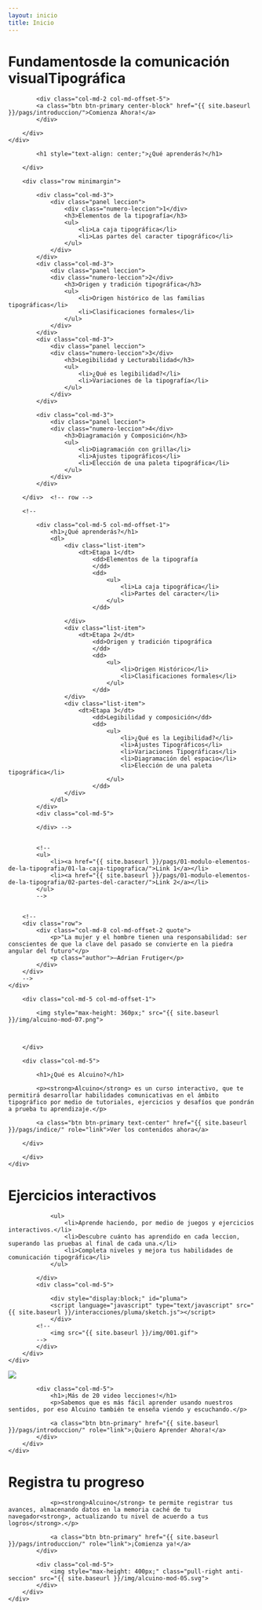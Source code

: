 ```yaml
---
layout: inicio
title: Inicio
---
```



<div class="jumbotron" id="jumboinicio">
	<div class="container">
		<div class="col-md-12">
<!--		<span class="jumbo-back">ALCUINO</span> -->
			<h1>Fundamentos<span class="merri">de la comunicación visual</span>Tipográfica</h1>

			<div class="col-md-2 col-md-offset-5">
			<a class="btn btn-primary center-block" href="{{ site.baseurl }}/pags/introduccion/">Comienza Ahora!</a>
			</div>

		</div>
	</div>
</div>
<div class="seccion dos" id="seccion-1">
	<div class="container">
		<div class="row">

			<h1 style="text-align: center;">¿Qué aprenderás?</h1>

		</div>

		<div class="row minimargin">

			<div class="col-md-3">
				<div class="panel leccion">
					<div class="numero-leccion">1</div>
					<h3>Elementos de la tipografía</h3>
					<ul>
						<li>La caja tipográfica</li>
						<li>Las partes del caracter tipográfico</li>
					</ul>
				</div>
			</div>
			<div class="col-md-3">
				<div class="panel leccion">
				<div class="numero-leccion">2</div>
					<h3>Origen y tradición tipográfica</h3>
					<ul>
						<li>Origen histórico de las familias tipográficas</li>
						<li>Clasificaciones formales</li>
					</ul>
				</div>
			</div>
			<div class="col-md-3">
				<div class="panel leccion">
				<div class="numero-leccion">3</div>
					<h3>Legibilidad y Lecturabilidad</h3>
					<ul>
						<li>¿Qué es legibilidad?</li>
						<li>Variaciones de la tipografía</li>
					</ul>
				</div>
			</div>

			<div class="col-md-3">
				<div class="panel leccion">
				<div class="numero-leccion">4</div>
					<h3>Diagramación y Composición</h3>
					<ul>
						<li>Diagramación con grilla</li>
						<li>Ajustes tipográficos</li>
						<li>Elección de una paleta tipográfica</li>
					</ul>
				</div>
			</div>

		</div>	<!-- row -->

		<!--

			<div class="col-md-5 col-md-offset-1">
				<h1>¿Qué aprenderás?</h1>
				<dl>
					<div class="list-item">
						<dt>Etapa 1</dt>
							<dd>Elementos de la tipografía
							</dd>
							<dd>
								<ul>
									<li>La caja tipográfica</li>
									<li>Partes del caracter</li>
								</ul>
							</dd>

					</div>
					<div class="list-item">
						<dt>Etapa 2</dt>
							<dd>Origen y tradición tipográfica
							</dd>
							<dd>
								<ul>
									<li>Origen Histórico</li>
									<li>Clasificaciones formales</li>
								</ul>
							</dd>
					</div>
					<div class="list-item">
						<dt>Etapa 3</dt>
							<dd>Legibilidad y composición</dd>
							<dd>
								<ul>
									<li>¿Qué es la Legibilidad?</li>
									<li>Ajustes Tipográficos</li>
									<li>Variaciones Tipográficas</li>
									<li>Diagramación del espacio</li>
									<li>Elección de una paleta tipográfica</li>
								</ul>
							</dd>
					</div>
				</dl>
			</div>
			<div class="col-md-5">
				
			</div> -->
			
			
			<!--
			<ul>
				<li><a href="{{ site.baseurl }}/pags/01-modulo-elementos-de-la-tipografia/01-la-caja-tipografica/">Link 1</a></li>
				<li><a href="{{ site.baseurl }}/pags/01-modulo-elementos-de-la-tipografia/02-partes-del-caracter/">Link 2</a></li>
			</ul>
			-->
				
		
		<!--
		<div class="row">
			<div class="col-md-8 col-md-offset-2 quote">
				<p>"La mujer y el hombre tienen una responsabilidad: ser conscientes de que la clave del pasado se convierte en la piedra angular del futuro"</p>
				<p class="author">–Adrian Frutiger</p>
			</div>
		</div>
		-->
	</div>
</div>

<div class="seccion uno" id="seccion-2">
	<div class="container">
		<div class="row">

		<div class="col-md-5 col-md-offset-1">

			<img style="max-height: 360px;" src="{{ site.baseurl }}/img/alcuino-mod-07.png">

			
			
		</div>

		<div class="col-md-5">

			<h1>¿Qué es Alcuino?</h1>

			<p><strong>Alcuino</strong> es un curso interactivo, que te permitirá desarrollar habilidades comunicativas en el ámbito tipográfico por medio de tutoriales, ejercicios y desafíos que pondrán a prueba tu aprendizaje.</p>

			<a class="btn btn-primary text-center" href="{{ site.baseurl }}/pags/indice/" role="link">Ver los contenidos ahora</a>
				
		</div>

		</div>
	</div>
</div>

<div class="seccion dos" id="seccion-3">
	<div class="container">
		<div class="row">
			<div class="col-md-5 col-md-offset-1">
				<h1>Ejercicios interactivos</h1>

				<ul>
					<li>Aprende haciendo, por medio de juegos y ejercicios interactivos.</li>
					<li>Descubre cuánto has aprendido en cada leccion, superando las pruebas al final de cada una.</li>
					<li>Completa niveles y mejora tus habilidades de comunicación tipográfica</li>
				</ul>
				
			</div>
			<div class="col-md-5">

				<div style="display:block;" id="pluma">
				<script language="javascript" type="text/javascript" src="{{ site.baseurl }}/interacciones/pluma/sketch.js"></script>
				</div>
			<!--
				<img src="{{ site.baseurl }}/img/001.gif">	
			-->
			</div>
		</div>
	</div>
</div>

<div class="seccion uno" id="seccion-4">
	<div class="container">
		<div class="row">
			<div class="col-md-5 col-md-offset-1">
				<img src="{{ site.baseurl }}/img/002.gif">
			</div>

			<div class="col-md-5">
				<h1>¡Más de 20 video lecciones!</h1>
				<p>Sabemos que es más fácil aprender usando nuestros sentidos, por eso Alcuino también te enseña viendo y escuchando.</p>

				<a class="btn btn-primary" href="{{ site.baseurl }}/pags/introduccion/" role="link">¡Quiero Aprender Ahora!</a>
			</div>
		</div>
	</div>
</div>

<div class="seccion dos" id="seccion-5">
	<div class="container">
		<div class="row">
			<div class="col-md-5 col-md-offset-1">
				<h1>Registra tu progreso</h1>

				<p><strong>Alcuino</strong> te permite registrar tus avances, almacenando datos en la memoria caché de tu navegador<strong>, actualizando tu nivel de acuerdo a tus logros</strong>.</p>

				<a class="btn btn-primary" href="{{ site.baseurl }}/pags/introduccion/" role="link">¡Comienza ya!</a>
			</div>

			<div class="col-md-5">
				<img style="max-height: 400px;" class="pull-right anti-seccion" src="{{ site.baseurl }}/img/alcuino-mod-05.svg">
			</div>
		</div>
	</div>
</div>

<!--
<div class="seccion uno" id="seccion-2">
	<div class="container">
		<h2>¿Qué aprenderás?</h2>
		<div class="row">
			<div class="col-md-8">
				<p>Este curso se divide en tres módulos, de dificultad ascendente. En cada uno de ellos encontrarás diferentes lecciones de las cuales se desprenden conocimientos que te ayudarán a comprender desde cómo se conforman, hasta cómo se aplican e interactúan entre ellas las diferentes familias tipográficas.</p>
				<p></p>
			</div>
		</div>
	</div>
</div> -->
